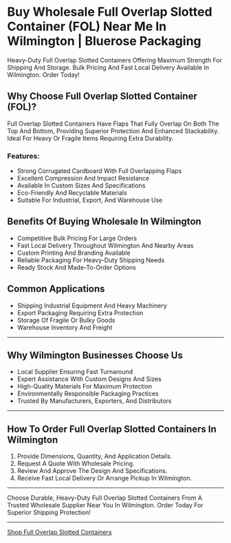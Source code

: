 # Buy Wholesale Full Overlap Slotted Container (FOL) Near Me In Wilmington | Bluerose Packaging

Heavy-Duty Full Overlap Slotted Containers Offering Maximum Strength For Shipping And Storage. Bulk Pricing And Fast Local Delivery Available In Wilmington. Order Today!

## Why Choose Full Overlap Slotted Container (FOL)?

Full Overlap Slotted Containers Have Flaps That Fully Overlap On Both The Top And Bottom, Providing Superior Protection And Enhanced Stackability. Ideal For Heavy Or Fragile Items Requiring Extra Durability.

### Features:

- Strong Corrugated Cardboard With Full Overlapping Flaps  
- Excellent Compression And Impact Resistance  
- Available In Custom Sizes And Specifications  
- Eco-Friendly And Recyclable Materials  
- Suitable For Industrial, Export, And Warehouse Use  

## Benefits Of Buying Wholesale In Wilmington

- Competitive Bulk Pricing For Large Orders  
- Fast Local Delivery Throughout Wilmington And Nearby Areas  
- Custom Printing And Branding Available  
- Reliable Packaging For Heavy-Duty Shipping Needs  
- Ready Stock And Made-To-Order Options  

## Common Applications

- Shipping Industrial Equipment And Heavy Machinery  
- Export Packaging Requiring Extra Protection  
- Storage Of Fragile Or Bulky Goods  
- Warehouse Inventory And Freight  

---

## Why Wilmington Businesses Choose Us

- Local Supplier Ensuring Fast Turnaround  
- Expert Assistance With Custom Designs And Sizes  
- High-Quality Materials For Maximum Protection  
- Environmentally Responsible Packaging Practices  
- Trusted By Manufacturers, Exporters, And Distributors  

---

## How To Order Full Overlap Slotted Containers In Wilmington

1. Provide Dimensions, Quantity, And Application Details.  
2. Request A Quote With Wholesale Pricing.  
3. Review And Approve The Design And Specifications.  
4. Receive Fast Local Delivery Or Arrange Pickup In Wilmington.  

---

Choose Durable, Heavy-Duty Full Overlap Slotted Containers From A Trusted Wholesale Supplier Near You In Wilmington. Order Today For Superior Shipping Protection!

---

[Shop Full Overlap Slotted Containers](https://www.bluerosepackaging.com/product/full-overlap-slotted-container-fol/)

